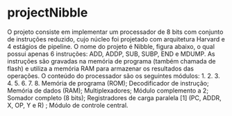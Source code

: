 # projectNibble
O projeto consiste em implementar um processador de 8 bits com conjunto de instruções reduzido, cujo núcleo foi projetado com arquitetura Harvard e 4 estágios de pipeline. O nome do projeto é Nibble, figura abaixo, o qual possui apenas 6 instruções: ADD, ADDP, SUB, SUBP, END e MDUMP. As instruções são gravadas na memória de programa (também chamada de flash) e utiliza a memória RAM para armazenar os resultados das operações. O conteúdo do processador são os seguintes módulos: 1. 2. 3. 4. 5. 6. 7. 8. Memória de programa (ROM); Decodificador de instrução; Memória de dados (RAM); Multiplexadores; Módulo complemento a 2; Somador completo (8 bits); Registradores de carga paralela [1] (PC, ADDR, X, OP, Y e R) ; Módulo de controle central.

